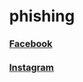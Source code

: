# phishing

### [Facebook](https://jackhax.github.io/phishing/facebook.html)
### [Instagram](https://jackhax.github.io/phishing/instagram.html)
